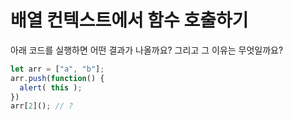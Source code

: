 # 배열 컨텍스트에서 함수 호출하기

아래 코드를 실행하면 어떤 결과가 나올까요? 그리고 그 이유는 무엇일까요?

```js
let arr = ["a", "b"];
arr.push(function() {
  alert( this );
})
arr[2](); // ?
```
